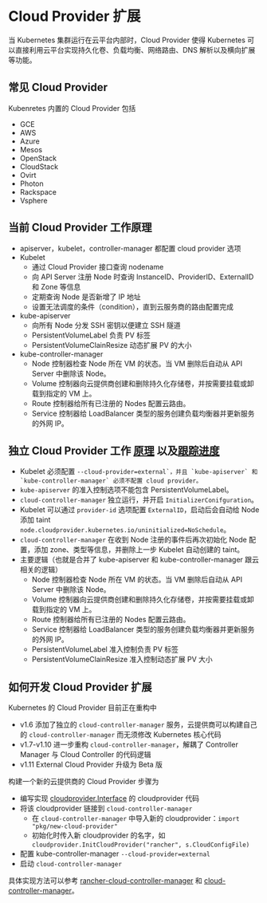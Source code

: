 # Cloud Provider 扩展

当 Kubernetes 集群运行在云平台内部时，Cloud Provider 使得 Kubernetes 可以直接利用云平台实现持久化卷、负载均衡、网络路由、DNS 解析以及横向扩展等功能。

## 常见 Cloud Provider

Kubenretes 内置的 Cloud Provider 包括

- GCE
- AWS
- Azure
- Mesos
- OpenStack
- CloudStack
- Ovirt
- Photon
- Rackspace
- Vsphere

## 当前 Cloud Provider 工作原理

- apiserver，kubelet，controller-manager 都配置 cloud provider 选项
- Kubelet
  - 通过 Cloud Provider 接口查询 nodename
  - 向 API Server 注册 Node 时查询 InstanceID、ProviderID、ExternalID 和 Zone 等信息
  - 定期查询 Node 是否新增了 IP 地址
  - 设置无法调度的条件（condition），直到云服务商的路由配置完成
- kube-apiserver
  - 向所有 Node 分发 SSH 密钥以便建立 SSH 隧道
  - PersistentVolumeLabel 负责 PV 标签
  - PersistentVolumeClainResize 动态扩展 PV 的大小
- kube-controller-manager
  - Node 控制器检查 Node 所在 VM 的状态。当 VM 删除后自动从 API Server 中删除该 Node。
  - Volume 控制器向云提供商创建和删除持久化存储卷，并按需要挂载或卸载到指定的 VM 上。
  - Route 控制器给所有已注册的 Nodes 配置云路由。
  - Service 控制器给 LoadBalancer 类型的服务创建负载均衡器并更新服务的外网 IP。

## 独立 Cloud Provider 工作 [原理](https://kubernetes.io/docs/tasks/administer-cluster/running-cloud-controller/) 以及[跟踪进度](https://github.com/kubernetes/features/issues/88)

- Kubelet 必须配置 ``--cloud-provider=external`，并且 `kube-apiserver` 和 `kube-controller-manager` 必须不配置 cloud provider。``
- `kube-apiserver` 的准入控制选项不能包含 PersistentVolumeLabel。
- `cloud-controller-manager` 独立运行，并开启 `InitializerConifguration`。
- Kubelet 可以通过 `provider-id` 选项配置 `ExternalID`，启动后会自动给 Node 添加 taint `node.cloudprovider.kubernetes.io/uninitialized=NoSchedule`。
- `cloud-controller-manager` 在收到 Node 注册的事件后再次初始化 Node 配置，添加 zone、类型等信息，并删除上一步 Kubelet 自动创建的 taint。
- 主要逻辑（也就是合并了 kube-apiserver 和 kube-controller-manager 跟云相关的逻辑）
  - Node 控制器检查 Node 所在 VM 的状态。当 VM 删除后自动从 API Server 中删除该 Node。
  - Volume 控制器向云提供商创建和删除持久化存储卷，并按需要挂载或卸载到指定的 VM 上。
  - Route 控制器给所有已注册的 Nodes 配置云路由。
  - Service 控制器给 LoadBalancer 类型的服务创建负载均衡器并更新服务的外网 IP。
  - PersistentVolumeLabel 准入控制负责 PV 标签
  - PersistentVolumeClainResize 准入控制动态扩展 PV 大小

## 如何开发 Cloud Provider 扩展

Kubernetes 的 Cloud Provider 目前正在重构中

- v1.6 添加了独立的 `cloud-controller-manager` 服务，云提供商可以构建自己的 `cloud-controller-manager` 而无须修改 Kubernetes 核心代码
- v1.7-v1.10 进一步重构 `cloud-controller-manager`，解耦了 Controller Manager 与 Cloud Controller 的代码逻辑
- v1.11 External Cloud Provider 升级为 Beta 版

构建一个新的云提供商的 Cloud Provider 步骤为

- 编写实现 [cloudprovider.Interface](https://github.com/kubernetes/kubernetes/blob/master/pkg/cloudprovider/cloud.go) 的 cloudprovider 代码
- 将该 cloudprovider 链接到 `cloud-controller-manager`
  - 在 `cloud-controller-manager` 中导入新的 cloudprovider：`import "pkg/new-cloud-provider"`
  - 初始化时传入新 cloudprovider 的名字，如 `cloudprovider.InitCloudProvider("rancher", s.CloudConfigFile)`
- 配置 kube-controller-manager `--cloud-provider=external`
- 启动 `cloud-controller-manager`

具体实现方法可以参考 [rancher-cloud-controller-manager](https://github.com/rancher/rancher-cloud-controller-manager) 和 [cloud-controller-manager](https://github.com/kubernetes/kubernetes/blob/master/cmd/cloud-controller-manager/controller-manager.go)。
